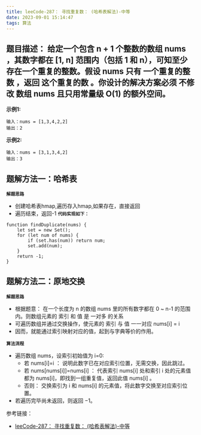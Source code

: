 ```yaml
---
title: leeCode-287： 寻找重复数： (哈希表解法)-中等
date: 2023-09-01 15:14:47
tags: 算法
---
```



<meta name="referrer" content="no-referrer"/>


## 题目描述：  给定一个包含 n + 1 个整数的数组 nums ，其数字都在 [1, n] 范围内（包括 1 和 n），可知至少存在一个重复的整数。假设 nums 只有 一个重复的整数 ，返回 这个重复的数 。你设计的解决方案必须 不修改 数组 nums 且只用常量级 O(1) 的额外空间。

**示例1:**
```
输入：nums = [1,3,4,2,2]
输出：2
```

**示例2:**

```
输入：nums = [3,1,3,4,2]
输出：3
```


## 题解方法一：哈希表

**`解题思路`**
* 创建哈希表hmap,遍历存入hmap,如果存在，直接返回
* 遍历结束，返回-1
**`代码实现如下：`** 
```
function findDuplicate(nums) {
    let set = new Set();
    for (let num of nums) {
        if (set.has(num)) return num;
        set.add(num);
    }
    return -1;
}
```

## 题解方法二：原地交换
**`解题思路`**
* 根据题意： 在一个长度为 n 的数组 nums 里的所有数字都在 0 ~ n-1 的范围内。则数组元素的 索引 和 值 是 一对多 的关系
* 可遍历数组并通过交换操作，使元素的 索引 与 值 一一对应 nums[i] = i
* 因而，就能通过索引映射对应的值，起到与字典等价的作用。

**`算法流程`**
* 遍历数组 nums，设索引初始值为 i=0:
    - 若 nums[i]=i ： 说明此数字已在对应索引位置，无需交换，因此跳过。
    - 若 nums[nums[i]]=nums[i] ： 代表索引 nums[i] 处和索引 i 处的元素值都为 nums[i]，即找到一组重复值，返回此值 nums[i] 。
    - 否则： 交换索引为 i 和 nums[i] 的元素值，将此数字交换至对应索引位置。
* 若遍历完毕尚未返回，则返回 −1。


参考链接：

* [ leeCode-287： 寻找重复数： (哈希表解法)-中等](https://leetcode.cn/problems/find-the-duplicate-number/description/)